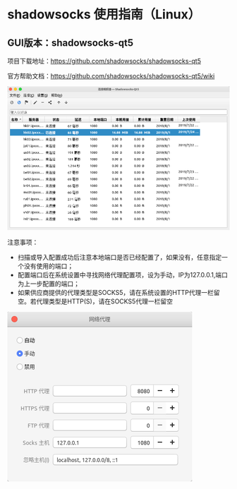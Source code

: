 # shadowsocks 使用指南（Linux）

## GUI版本：shadowsocks-qt5

项目下载地址：https://github.com/shadowsocks/shadowsocks-qt5

官方帮助文档：https://github.com/shadowsocks/shadowsocks-qt5/wiki

![](img/2019-07-24&#32;21-54-57屏幕截图.png)

注意事项：
- 扫描或导入配置成功后注意本地端口是否已经配置了，如果没有，任意指定一个没有使用的端口；
- 配置端口后在系统设置中寻找网络代理配置项，设为手动，IP为127.0.0.1,端口为上一步配置的端口；
- 如果供应商提供的代理类型是SOCKS5，请在系统设置的HTTP代理一栏留空。若代理类型是HTTP(S)，请在SOCKS5代理一栏留空

![全局代理配置](img/2019-07-24&#32;22-01-31屏幕截图.png)